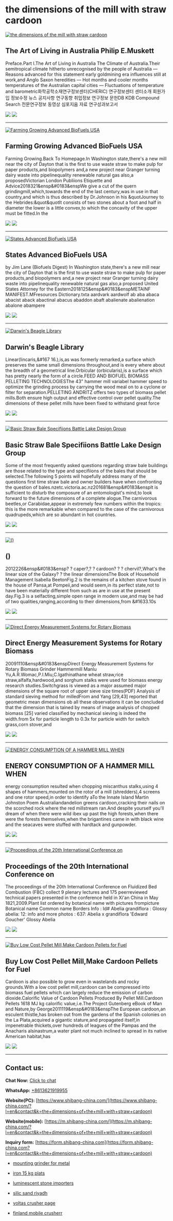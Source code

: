 # the dimensions of the mill with straw cardoon

<a href="https://swt.shibang-china.com/?l=en&img&k=the+dimensions+of+the+mill+with+straw+cardoon" target="_blank">![the dimensions of the mill with straw cardoon](http://static.shibang-china.com/all-800x300/628.jpg)</a>

## The Art of Living in Australia Philip E.Muskett
Preface.Part I.The Art of Living in Australia The Climate of Australia.Their semitropical climate hitherto unrecognised by the people of Australia — Reasons advanced for this statement early goldmining era influences still at work,and Anglo Saxon heredities — Hot months and cooler months temperatures of the Australian capital cities — Fluctuations of temperature and barometric화학공학소재연구정보센터(CHERIC) 연구정보센터 센터소개 회원가입 정보수정 뉴스 공지사항 연구동향 취업정보 연구정보 문헌DB KDB Compound Search 전문연구정보 동영상 심포지움 자료 연구성과보고서


<a href="https://whatsapp.shibangsoft.com/WhatsApp.php" target="_blank" title="WhatsApp">![](http://static.shibang-china.com/icon/whatsapp.png)</a> <a href="https://swt.shibang-china.com/?l=en&icon&k=the+dimensions+of+the+mill+with+straw+cardoon" target="_blank">![](http://static.shibang-china.com/icon/chat-en.png)</a>

---

<a href="https://swt.shibang-china.com/?l=en&img&k=the+dimensions+of+the+mill+with+straw+cardoon" target="_blank">![Farming Growing Advanced BioFuels USA](http://static.shibang-china.com/all-800x300/596.jpg)</a>

## Farming Growing Advanced BioFuels USA
Farming Growing.Back To Homepage.In Washington state,there's a new mill near the city of Dayton that is the first to use waste straw to make pulp for paper products,and biopolymers and,a new project near Granger turning dairy waste into pipelinequality renewable natural gas also,a proposedVictorian London Publiions Etiquette and Advice2018321&ensp&#0183&enspWe give a cut of the quern grindingmill,which,towards the end of the last century,was in use in that country,and which is thus described by Dr.Johnson in his &quotJourney to the Hebrides:&quot&quotIt consists of two stones about a foot and half in diameter the lower is a little convex,to which the concavity of the upper must be fitted.In the


<a href="https://whatsapp.shibangsoft.com/WhatsApp.php" target="_blank" title="WhatsApp">![](http://static.shibang-china.com/icon/whatsapp.png)</a> <a href="https://swt.shibang-china.com/?l=en&icon&k=the+dimensions+of+the+mill+with+straw+cardoon" target="_blank">![](http://static.shibang-china.com/icon/chat-en.png)</a>

---

<a href="https://swt.shibang-china.com/?l=en&img&k=the+dimensions+of+the+mill+with+straw+cardoon" target="_blank">![States Advanced BioFuels USA](http://static.shibang-china.com/all-800x300/699.jpg)</a>

## States Advanced BioFuels USA
by Jim Lane (Biofuels Digest) In Washington state,there's a new mill near the city of Dayton that is the first to use waste straw to make pulp for paper products,and biopolymers and,a new project near Granger turning dairy waste into pipelinequality renewable natural gas also,a proposed United States Attorney for the Eastern2018125&ensp&#0183&enspMETAINF MANIFEST.MFresources Dictionary.txta aardvark aardwolf ab aba abaca abacist aback abactinal abacus abaddon abaft abalienate abalienation abalone abampere


<a href="https://whatsapp.shibangsoft.com/WhatsApp.php" target="_blank" title="WhatsApp">![](http://static.shibang-china.com/icon/whatsapp.png)</a> <a href="https://swt.shibang-china.com/?l=en&icon&k=the+dimensions+of+the+mill+with+straw+cardoon" target="_blank">![](http://static.shibang-china.com/icon/chat-en.png)</a>

---

<a href="https://swt.shibang-china.com/?l=en&img&k=the+dimensions+of+the+mill+with+straw+cardoon" target="_blank">![Darwin's Beagle Library](http://static.shibang-china.com/all-800x300/1522.jpg)</a>

## Darwin's Beagle Library
Linear(lincaris,&#167 16.),is,as was formerly remarked,a surface which preserves the same small dimensions throughout,and is every where about the breadth of a geometrical line.Orbicular (orbicularis),is a surface which has pretty nearly the form of a circle.FEED AND BIOFUEL BIOMASS PELLETING TECHNOLOGIESThe 43" hammer mill variabel hammer speed to optimize the grinding process by carrying the wood meal on to a cyclone or filter for separation.PELLETING ANDRITZ offers two types of biomass pellet mills.Both ensure high output and effective control over pellet quality.The dimensions of these pellet mills have been fixed to withstand great force


<a href="https://whatsapp.shibangsoft.com/WhatsApp.php" target="_blank" title="WhatsApp">![](http://static.shibang-china.com/icon/whatsapp.png)</a> <a href="https://swt.shibang-china.com/?l=en&icon&k=the+dimensions+of+the+mill+with+straw+cardoon" target="_blank">![](http://static.shibang-china.com/icon/chat-en.png)</a>

---

<a href="https://swt.shibang-china.com/?l=en&img&k=the+dimensions+of+the+mill+with+straw+cardoon" target="_blank">![Basic Straw Bale Specifiions Battle Lake Design Group](http://static.shibang-china.com/all-800x300/870.jpg)</a>

## Basic Straw Bale Specifiions Battle Lake Design Group
Some of the most frequently asked questions regarding straw bale buildings are those related to the type and specifiions of the bales that should be selected.The following 5 points will hopefully address many of the questions first time straw bale and owner builders have when confronting the question of bales.nzetc.victoria.ac.nz201681&ensp&#0183&enspIt is sufficient to disturb the composure of an entomologist's mind,to look forward to the future dimensions of a complete alogue.The carnivorous beetles,or Carabidae,appear in extremely few numbers within the tropics: this is the more remarkable when compared to the case of the carnivorous quadrupeds,which are so abundant in hot countries.


<a href="https://whatsapp.shibangsoft.com/WhatsApp.php" target="_blank" title="WhatsApp">![](http://static.shibang-china.com/icon/whatsapp.png)</a> <a href="https://swt.shibang-china.com/?l=en&icon&k=the+dimensions+of+the+mill+with+straw+cardoon" target="_blank">![](http://static.shibang-china.com/icon/chat-en.png)</a>

---

<a href="https://swt.shibang-china.com/?l=en&img&k=the+dimensions+of+the+mill+with+straw+cardoon" target="_blank">![()](http://static.shibang-china.com/all-800x300/355.jpg)</a>

## ()
2012226&ensp&#0183&ensp? ? caper?,? ? cardoon? ? ? chervil?,What's the linear size of the Galaxy? ? the linear dimensionsThe Book of Household Management Isabella BeetonFig.2 is the remains of a kitchen stove found in the house of Pansa,at Pompeii,and would seem,in its perfect state,not to have been materially different from such as are in use at the present day.Fig.3 is a selfacting,simple open range in modern use,and may be had of two qualities,ranging,according to their dimensions,from &#1633.10s


<a href="https://whatsapp.shibangsoft.com/WhatsApp.php" target="_blank" title="WhatsApp">![](http://static.shibang-china.com/icon/whatsapp.png)</a> <a href="https://swt.shibang-china.com/?l=en&icon&k=the+dimensions+of+the+mill+with+straw+cardoon" target="_blank">![](http://static.shibang-china.com/icon/chat-en.png)</a>

---

<a href="https://swt.shibang-china.com/?l=en&img&k=the+dimensions+of+the+mill+with+straw+cardoon" target="_blank">![Direct Energy Measurement Systems for Rotary Biomass](http://static.shibang-china.com/all-800x300/1237.jpg)</a>

## Direct Energy Measurement Systems for Rotary Biomass
20091110&ensp&#0183&enspDirect Energy Measurement Systems for Rotary Biomass Grinder Hammermill Manlu Yu,A.R.Womac,P.I.Miu,C.Igathinathane wheat straw,rice straw,alfalfa,hardwood,and sorghum stalks were used for biomass energy research studies.Switchgrass is viewed as a major assumed major dimensions of the square root of upper sieve size times(PDF) Analysis of standard sieving method for milledFrom and Yang [29,43] reported that geometric mean dimensions ob all these observations it can be concluded that the dimension that is tained by means of image analysis of chopped biomass [25] varied classiﬁed by mechanical sieving is indeed the width.from 5x for particle length to 0.3x for particle width for switch grass,corn stover,and


<a href="https://whatsapp.shibangsoft.com/WhatsApp.php" target="_blank" title="WhatsApp">![](http://static.shibang-china.com/icon/whatsapp.png)</a> <a href="https://swt.shibang-china.com/?l=en&icon&k=the+dimensions+of+the+mill+with+straw+cardoon" target="_blank">![](http://static.shibang-china.com/icon/chat-en.png)</a>

---

<a href="https://swt.shibang-china.com/?l=en&img&k=the+dimensions+of+the+mill+with+straw+cardoon" target="_blank">![ENERGY CONSUMPTION OF A HAMMER MILL WHEN](http://static.shibang-china.com/all-800x300/24.jpg)</a>

## ENERGY CONSUMPTION OF A HAMMER MILL WHEN
energy consumption resulted when chopping miscanthus stalks,using 4 shapes of hammers,mounted on the rotor of a mill (shredders),4 screens and one rotor speed,in order to identify aTo the Innate Island Martin Johnston Poem Australiandandelion greens cardoon,cracking their nails on the scorched rock where the red millstream ran.And despite yourself you'll dream of when there were wild ibex up past the high forests,when there were the forests themselves,when the brigantines came in with black wine and the seacaves were stuffed with hardtack and gunpowder.


<a href="https://whatsapp.shibangsoft.com/WhatsApp.php" target="_blank" title="WhatsApp">![](http://static.shibang-china.com/icon/whatsapp.png)</a> <a href="https://swt.shibang-china.com/?l=en&icon&k=the+dimensions+of+the+mill+with+straw+cardoon" target="_blank">![](http://static.shibang-china.com/icon/chat-en.png)</a>

---

<a href="https://swt.shibang-china.com/?l=en&img&k=the+dimensions+of+the+mill+with+straw+cardoon" target="_blank">![Proceedings of the 20th International Conference on](http://static.shibang-china.com/all-800x300/1505.jpg)</a>

## Proceedings of the 20th International Conference on
The proceedings of the 20th International Conference on Fluidized Bed Combustion (FBC) collect 9 plenary lectures and 175 peerreviewed technical papers presented in the conference held in Xi'an China in May 1821,2009.Plant list ordered by botanical name with pictures frompicture Botanical name Common name Borders Info : Id# Abelia grandiflora : Glossy abelia: 12: info and more photos : 637: Abelia x grandiflora 'Edward Goucher' Glossy Abelia


<a href="https://whatsapp.shibangsoft.com/WhatsApp.php" target="_blank" title="WhatsApp">![](http://static.shibang-china.com/icon/whatsapp.png)</a> <a href="https://swt.shibang-china.com/?l=en&icon&k=the+dimensions+of+the+mill+with+straw+cardoon" target="_blank">![](http://static.shibang-china.com/icon/chat-en.png)</a>

---

<a href="https://swt.shibang-china.com/?l=en&img&k=the+dimensions+of+the+mill+with+straw+cardoon" target="_blank">![Buy Low Cost Pellet Mill,Make Cardoon Pellets for Fuel](http://static.shibang-china.com/all-800x300/998.jpg)</a>

## Buy Low Cost Pellet Mill,Make Cardoon Pellets for Fuel
Cardoon is also possible to grow even in wastelands and rocky grounds.With a low cost pellet mill,cardoon can be compressed into biomass fuel pellets which can largely reduce the emission of carbon dioxide.Calorific Value of Cardoon Pellets Produced By Pellet Mill.Cardoon Pellets 1618 MJ kg calorific value,i.e.The Project Gutenberg eBook of Man and Nature,by George2011119&ensp&#0183&enspThe European cardoon,an esculent thistle,has broken out from the gardens of the Spanish colonies on the La Plata,acquired a gigantic stature,and propagated itself,in impenetrable thickets,over hundreds of leagues of the Pampas and the Anacharis alsinastrum,a water plant not much inclined to spread in its native American habitat,has


<a href="https://whatsapp.shibangsoft.com/WhatsApp.php" target="_blank" title="WhatsApp">![](http://static.shibang-china.com/icon/whatsapp.png)</a> <a href="https://swt.shibang-china.com/?l=en&icon&k=the+dimensions+of+the+mill+with+straw+cardoon" target="_blank">![](http://static.shibang-china.com/icon/chat-en.png)</a>

---
## Contact us:

**Chat Now:** [Click to chat](https://swt.shibang-china.com?l=en&contact&k=the+dimensions+of+the+mill+with+straw+cardoon)

**WhatsApp:**  [+8613621919955](https://whatsapp.shibangsoft.com/WhatsApp.php)

**Website(PC):** [https://www.shibang-china.com/](https://www.shibang-china.com/?l=en&contact&k=the+dimensions+of+the+mill+with+straw+cardoon)

**Website(mobile):** [https://m.shibang-china.com/](https://m.shibang-china.com/?l=en&contact&k=the+dimensions+of+the+mill+with+straw+cardoon)

**Inquiry form:** [https://form.shibang-china.com](https://form.shibang-china.com?l=en&contact&k=the+dimensions+of+the+mill+with+straw+cardoon)

* [mounting grinder for metal](../116/mounting%20grinder%20for%20metal.md)

* [iron 15 kg plats](../119/iron%2015%20kg%20plats.md)

* [luminescent stone importers](../112/luminescent%20stone%20importers.md)

* [silic sand riyadh](../117/silic%20sand%20riyadh.md)

* [voltas crusher page](../117/voltas%20crusher%20page.md)

* [finland mobile crusherr](../123/finland%20mobile%20crusherr.md)